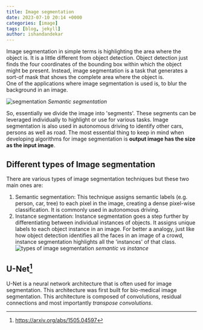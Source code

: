```yaml
---
title: Image segmentation
date: 2023-07-10 20:14 +0000
categories: [image]
tags: [blog, jekyll]
author: ishandandekar
---
```


Image segmentation in simple terms is highlighting the area where the object is. It is a little different from object detection. Object detection just finds the four coordinates of the bounding box within which the object might be present. Instead, image segmentation is a task that generates a sort-of mask that shows the complete area where the object is.  
One of the applications where image segmentation is used is, to blur the background in an image.

![segmentation](https://media5.datahacker.rs/2021/11/image-16-768x305.png)
_Semantic segmentation_

So, essentially we divide the image into 'segments'. These segments can be leveraged individually to highlight or use for various tasks. Image segmentation is also used in autonomous driving to identify other cars, persons as well as road. The most essential thing to keep in mind when developing algorithms for image segmentation is **output image has the size as the input image**.

## Different types of Image segmentation

There are various types of image segmentation techniques but these two main ones are:

1. Semantic segmentation: This technique assigns semantic labels (e.g. person, car, tree) to each pixel in the image, creating a dense pixel-wise classification. It is commonly used in autonomous driving.
2. Instance segmentation: Instance segmentation goes a step further by differentiating between individual instances of objects. It assigns unique labels to each object instance in an image. For better a analogy, just like how object detection identifies all the faces in an image of a crowd, instance segmentation highlights all the 'instances' of that class.
   ![types of image segmentation](https://av-eks-blogoptimized.s3.amazonaws.com/Screenshot-from-2019-03-28-12-08-09.jpg)
   _semantic vs instance_

## U-Net[^arXiv]

U-Net is a neural network architecture that is often used for image segmentation. This architecture was first built for bio-medical image segmentation. This architecture is composed of convolutions, residual connections and most importantly _transpose convolutions_.

[^arXiv]: https://arxiv.org/abs/1505.04597
